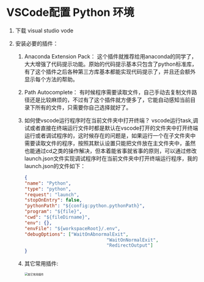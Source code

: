 # VSCode配置 Python 环境

1. 下载 visual studio vode

2. 安装必要的插件：

   1. Anaconda Extension Pack：
             这个插件就推荐给用anaconda的同学了，大大增强了代码提示功能。原始的代码提示基本只包含了python标准库，有了这个插件之后各种第三方库基本都能实现代码提示了，并且还会额外显示每个方法的帮助。

   2. Path Autocomplete：
         有时候程序需要读取文件，自己手动去复制文件路径还是比较麻烦的，不过有了这个插件就方便多了，它能自动感知当前目录下所有的文件，只需要你自己选择就好了。

   3. 如何使vscode运行程序时在当前文件夹中打开终端？
      vscode运行task,调试或者直接在终端运行文件时都是默认在vscode打开的文件夹中打开终端运行或者调试程序的，这时候存在的问题是，如果运行一个在子文件夹中需要读取文件的程序，按照其默认设置只能把文件放在主文件夹中，虽然也能通过cd之类的操作解决，但本着能省事就省事的原则，可以通过修改launch.json文件实现调试程序时在当前文件夹中打开终端运行程序，我的launch.json的文件如下：

      ```json
      {
      "name": "Python",
      "type": "python",
      "request": "launch",
      "stopOnEntry": false,
      "pythonPath": "${config:python.pythonPath}",
      "program": "${file}",
      "cwd": "${fileDirname}",
      "env": {},
      "envFile": "${workspaceRoot}/.env",
      "debugOptions": ["WaitOnAbnormalExit",
      								"WaitOnNormalExit",
      								"RedirectOutput"]
      }
      ```

   4. 其它常用插件:

      <img src="https://blog-1257063273.cos.ap-chengdu.myqcloud.com/2020/20201008140329.png" alt="其它常用插件" style="zoom:50%;" />

